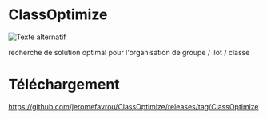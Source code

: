 # ClassOptimize

![Texte alternatif](chemin/vers/image.png)


recherche de solution optimal pour l'organisation  de groupe / ilot / classe 


# Téléchargement 

https://github.com/jeromefavrou/ClassOptimize/releases/tag/ClassOptimize
